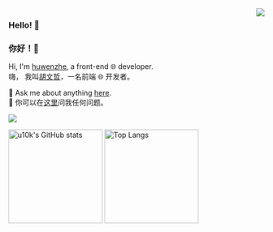 <img align='right' src='https://github-readme-stats.vercel.app/api?username=u10k&show_icons=true&&theme=default&hide=["contribs"]&&hide_title=true' /> 

### Hello! 👋
### 你好！👋

Hi, I'm [huwenzhe](https://www.huwenzhe.com), a front-end 🌐 developer.<br/>
嗨， 我叫[胡文哲](https://www.huwenzhe.com)，一名前端 🌐 开发者。<br/>

💬 Ask me about anything [here](https://github.com/u10k/u10k/issues).<br/>
💬 你可以在[这里](https://github.com/u10k/u10k/issues)问我任何问题。<br/>

![](https://visitor-badge.laobi.icu/badge?page_id=u10k.u10k)

<img src="https://github-readme-stats-one-bice.vercel.app/api?username=u10k&count_private=true&theme=calm&show_icons=true&include_all_commits=true&role=OWNER,ORGANIZATION_MEMBER,COLLABORATOR" alt="u10k's GitHub stats" height="185px" /> <img src="https://github-readme-stats-one-bice.vercel.app/api/top-langs/?username=u10k&layout=compact&langs_count=8&theme=calm&role=OWNER,COLLABORATOR" alt="Top Langs" height="185px" />
